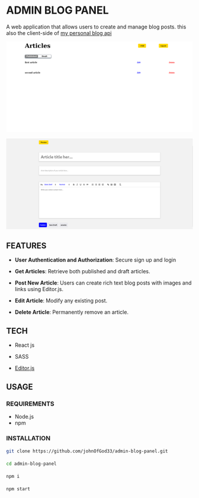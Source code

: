 # ADMIN BLOG PANEL

A web application that allows users to create and manage blog posts. this also the client-side of [my personal blog api](https://github.com/johnOfGod33/Personal-Blog-API)

![alt text](src/assets/img/articles_homepage.png)

![alt text](src/assets/img/article_form.png)

## FEATURES

- **User Authentication and Authorization**: Secure sign up and login

- **Get Articles**: Retrieve both published and draft articles.

- **Post New Article**: Users can create rich text blog posts with images and links using Editor.js.

- **Edit Article**: Modify any existing post.

- **Delete Article**: Permanently remove an article.

## TECH

- React js

- SASS

- [Editor.js](https://editorjs.io/)

## USAGE

### REQUIREMENTS

- Node.js
- npm

### INSTALLATION

```bash
git clone https://github.com/johnOfGod33/admin-blog-panel.git

cd admin-blog-panel

npm i

npm start
```
